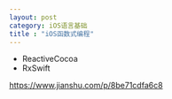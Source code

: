 ```yaml
---
layout: post
category: iOS语言基础
title : "iOS函数式编程"
---
```


- ReactiveCocoa
- RxSwift



https://www.jianshu.com/p/8be71cdfa6c8

